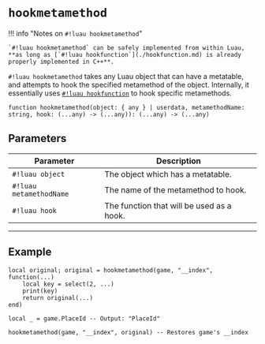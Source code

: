 # `hookmetamethod`

!!! info "Notes on `#!luau hookmetamethod`"

    `#!luau hookmetamethod` can be safely implemented from within Luau, **as long as [`#!luau hookfunction`](./hookfunction.md) is already properly implemented in C++**.

`#!luau hookmetamethod` takes any Luau object that can have a metatable, and attempts to hook the specified metamethod of the object. Internally, it essentially uses [`#!luau hookfunction`](./hookfunction.md) to hook specific metamethods.

```luau
function hookmetamethod(object: { any } | userdata, metamethodName: string, hook: (...any) -> (...any)): (...any) -> (...any)
```

## Parameters

| Parameter | Description |
|-----------|-------------|
| `#!luau object` | The object which has a metatable. |
| `#!luau metamethodName` | The name of the metamethod to hook. |
| `#!luau hook` | The function that will be used as a hook. |

---

## Example

```luau title="Easily hooking metamethods with hookmetamethod" linenums="1"
local original; original = hookmetamethod(game, "__index", function(...)
    local key = select(2, ...)
    print(key)
    return original(...)
end)

local _ = game.PlaceId -- Output: "PlaceId"

hookmetamethod(game, "__index", original) -- Restores game's __index
```
